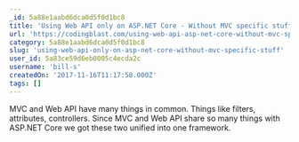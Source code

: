 ```yaml
---
_id: 5a88e1aabd6dca0d5f0d1bc8
title: 'Using Web API only on ASP.NET Core - Without MVC specific stuff'
url: 'https://codingblast.com/using-web-api-asp-net-core-without-mvc-specific-stuff/'
category: 5a88e1aabd6dca0d5f0d1bc8
slug: 'using-web-api-only-on-asp-net-core-without-mvc-specific-stuff'
user_id: 5a83ce59d6eb0005c4ecda2c
username: 'bill-s'
createdOn: '2017-11-16T11:17:58.000Z'
tags: []
---
```


MVC and Web API have many things in common. Things like filters, attributes, controllers.  Since MVC and Web API share so many things with ASP.NET Core we got these two unified into one framework.
